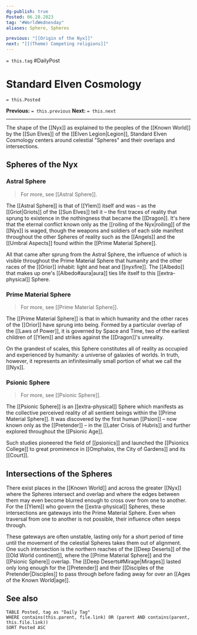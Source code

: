 ```yaml
---
dg-publish: true
Posted: 06.28.2023
tag: "#WorldWednesday"
aliases: Sphere, Spheres

previous: "[[Origin of the Nyx]]"
next: "[[(Theme) Competing religions]]"
---
```

`= this.tag` #DailyPost 
# Standard Elven Cosmology
`= this.Posted`

**Previous:** `= this.previous`
**Next:** `= this.next`

---

The shape of the [[Nyx]] as explained to the peoples of the [[Known World]] by the [[Sun Elves]] of the [[Elven Legion|Legion]], Standard Elven Cosmology centers around celestial "Spheres" and their overlaps and intersections.

## Spheres of the Nyx

### Astral Sphere

> For more, see [[Astral Sphere]].

The [[Astral Sphere]] is that of [[Ylem]] itself and was – as the [[Griot|Griots]] of the [[Sun Elves]] tell it – the first traces of reality that sprung to existence in the nothingness that became the [[Dragon]]. It's here that the eternal conflict known only as the [[roiling of the Nyx|roiling]] of the [[Nyx]] is waged, though the weapons and soldiers of each side manifest throughout the other Spheres of reality such as the [[Angels]] and the [[Umbral Aspects]] found within the [[Prime Material Sphere]].

All that came after sprung from the Astral Sphere, the influence of which is visible throughout the Prime Material Sphere that humanity and the other races of the [[Orior]] inhabit: light and heat and [[nyxfire]]. The [[Albedo]] that makes up one's [[Albedo#aura|aura]] ties life itself to this [[extra-physical]] Sphere.

### Prime Material Sphere

> For more, see [[Prime Material Sphere]].

The [[Prime Material Sphere]] is that in which humanity and the other races of the [[Orior]] have sprung into being. Formed by a particular overlap of the [[Laws of Power]], it is governed by Space and Time, two of the earliest children of [[Ylem]] and strikes against the [[Dragon]]'s unreality.

On the grandest of scales, this Sphere constitutes all of reality as occupied and experienced by humanity: a universe of galaxies of worlds. In truth, however, it represents an infinitesimally small portion of what we call the [[Nyx]].

### Psionic Sphere

> For more, see [[Psionic Sphere]].

The [[Psionic Sphere]] is an [[extra-physical]] Sphere which manifests as the collective perceived reality of all sentient beings within the [[Prime Material Sphere]]. It was discovered by the first human [[Psion]] – now known only as the [[Pretender]] – in the [[Later Crisis of Hubris]] and further explored throughout the [[Psionic Age]].

Such studies pioneered the field of [[psionics]] and launched the [[Psionics College]] to great prominence in [[Omphalos, the City of Gardens]] and its [[Court]].

## Intersections of the Spheres

There exist places in the [[Known World]] and across the greater [[Nyx]] where the Spheres intersect and overlap and where the edges between them may even become blurred enough to cross over from one to another. For the [[Ylem]] who govern the [[extra-physical]] Spheres, these intersections are gateways into the Prime Material Sphere. Even when traversal from one to another is not possible, their influence often seeps through.

These gateways are often unstable, lasting only for a short period of time until the movement of the celestial Spheres takes them out of alignment. One such intersection is the northern reaches of the [[Deep Deserts]] of the [[Old World continent]], where the [[Prime Material Sphere]] and the [[Psionic Sphere]] overlap. The [[Deep Deserts#Mirage|Mirages]] lasted only long enough for the [[Pretender]] and their [[Disciples of the Pretender|Disciples]] to pass through before fading away for over an [[Ages of the Known World|age]].

## See also
```dataview
TABLE Posted, tag as "Daily Tag"
WHERE contains(this.parent, file.link) OR (parent AND contains(parent, this.file.link))
SORT Posted ASC
```